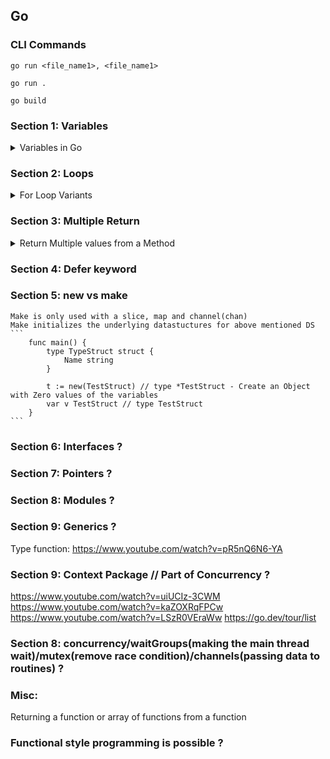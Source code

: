 ## Go

### CLI Commands
```
go run <file_name1>, <file_name1>

go run .

go build 
```
### Section 1: Variables
<details>
<summary>Variables in Go</summary>

- Normal variable
    ```go
    var a int = 10
    ```
- Shorthand
    ```go
    a := 10
    ```
</details>


### Section 2: Loops
<details>
<summary>For Loop Variants</summary>

- Normal For Loop
    ```go
    for i := 0; i < 10; i++ {
        // do something
    }
    ```
- While Loop Style - For Loop
    ```go
    i := 0
    for  i < 10 {
        // do something
        i++
    }
    ```
-  Infinite Loop
    ```go
    for  {
        // do something
    }
   // OR 
    for true  {
        // do something
    }
    ```
</details>


### Section 3: Multiple Return
<details>
<summary>Return Multiple values from a Method</summary>

- Code example
    ```go
    func go() (int error) {
        return 0, nil
    }
  
    func main() {
        i, err := foo()
        if err !=nil {
            panic(err)
        } 
		println(i)
    }
    ```
</details>

### Section 4: Defer keyword

### Section 5: new vs make
    Make is only used with a slice, map and channel(chan)
    Make initializes the underlying datastuctures for above mentioned DS
    ```
        func main() {
            type TypeStruct struct {
                Name string
            }

            t := new(TestStruct) // type *TestStruct - Create an Object with Zero values of the variables
            var v TestStruct // type TestStruct
        }
    ```

### Section 6: Interfaces ?

### Section 7: Pointers ?

### Section 8: Modules ?

### Section 9: Generics ?
Type function: https://www.youtube.com/watch?v=pR5nQ6N6-YA

### Section 9: Context Package // Part of Concurrency ?
https://www.youtube.com/watch?v=uiUCIz-3CWM
https://www.youtube.com/watch?v=kaZOXRqFPCw
https://www.youtube.com/watch?v=LSzR0VEraWw
https://go.dev/tour/list

### Section 8: concurrency/waitGroups(making the main thread wait)/mutex(remove race condition)/channels(passing data to routines) ?

### Misc:
Returning a function or array of functions from a function

### Functional style programming is possible ?

